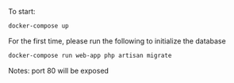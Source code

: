 To start:

```sh
docker-compose up
```

For the first time, please run the following to initialize the database

```sh
docker-compose run web-app php artisan migrate
```

Notes: port 80 will be exposed
